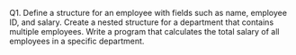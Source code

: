 Q1. Define a structure for an employee with fields such as name, employee ID, and salary.
Create a nested structure for a department that contains multiple employees.
Write a program that calculates the total salary of all employees in a specific department.
